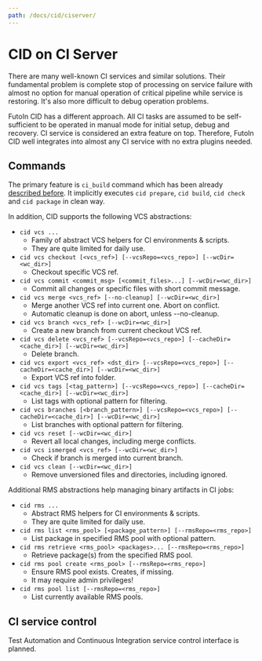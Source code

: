 ```yaml
---
path: /docs/cid/ciserver/
---
```


# CID on CI Server

There are many well-known CI services and similar solutions. Their fundamental
problem is complete stop of processing on service failure with almost no option
for manual operation of critical pipeline while service is restoring. It's also
more difficult to debug operation problems.

FutoIn CID has a different approach. All CI tasks are assumed to be self-sufficient
to be operated in manual mode for initial setup, debug and recovery. CI service
is considered an extra feature on top. Therefore, FutoIn CID well integrates
into almost any CI service with no extra plugins needed.

## Commands

The primary feature is `ci_build` command which has been already [described before](/docs/cid/dev/#release-procedures). It implicitly executes `cid prepare`, `cid build`, `cid check` and `cid package` in clean way.

In addition, CID supports the following VCS abstractions:

* `cid vcs ...`
    - Family of abstract VCS helpers for CI environments & scripts.
    - They are quite limited for daily use.
* `cid vcs checkout [<vcs_ref>] [--vcsRepo=<vcs_repo>] [--wcDir=<wc_dir>]`
    - Checkout specific VCS ref.
* `cid vcs commit <commit_msg> [<commit_files>...] [--wcDir=<wc_dir>]`
    - Commit all changes or specific files with short commit message.
* `cid vcs merge <vcs_ref> [--no-cleanup] [--wcDir=<wc_dir>]`
    - Merge another VCS ref into current one. Abort on conflict.
    - Automatic cleanup is done on abort, unless --no-cleanup.
* `cid vcs branch <vcs_ref> [--wcDir=<wc_dir>]`
    - Create a new branch from current checkout VCS ref.
* `cid vcs delete <vcs_ref> [--vcsRepo=<vcs_repo>] [--cacheDir=<cache_dir>] [--wcDir=<wc_dir>]`
    - Delete branch.
* `cid vcs export <vcs_ref> <dst_dir> [--vcsRepo=<vcs_repo>] [--cacheDir=<cache_dir>] [--wcDir=<wc_dir>]`
    - Export VCS ref into folder.
* `cid vcs tags [<tag_pattern>] [--vcsRepo=<vcs_repo>] [--cacheDir=<cache_dir>] [--wcDir=<wc_dir>]`
    - List tags with optional pattern for filtering.
* `cid vcs branches [<branch_pattern>] [--vcsRepo=<vcs_repo>] [--cacheDir=<cache_dir>] [--wcDir=<wc_dir>]`
    - List branches with optional pattern for filtering.
* `cid vcs reset [--wcDir=<wc_dir>]`
    - Revert all local changes, including merge conflicts.
* `cid vcs ismerged <vcs_ref> [--wcDir=<wc_dir>]`
    - Check if branch is merged into current branch.
* `cid vcs clean [--wcDir=<wc_dir>]`
    - Remove unversioned files and directories, including ignored.

Additional RMS abstractions help managing binary artifacts in CI jobs:

* `cid rms ...`
    - Abstract RMS helpers for CI environments & scripts.
    - They are quite limited for daily use.
* `cid rms list <rms_pool> [<package_pattern>] [--rmsRepo=<rms_repo>]`
    - List package in specified RMS pool with optional pattern.
* `cid rms retrieve <rms_pool> <packages>... [--rmsRepo=<rms_repo>]`
    - Retrieve package(s) from the specified RMS pool.
* `cid rms pool create <rms_pool> [--rmsRepo=<rms_repo>]`
    - Ensure RMS pool exists. Creates, if missing.
    - It may require admin privileges!
* `cid rms pool list [--rmsRepo=<rms_repo>]`
    - List currently available RMS pools.

## CI service control

Test Automation and Continuous Integration service control interface is planned.


